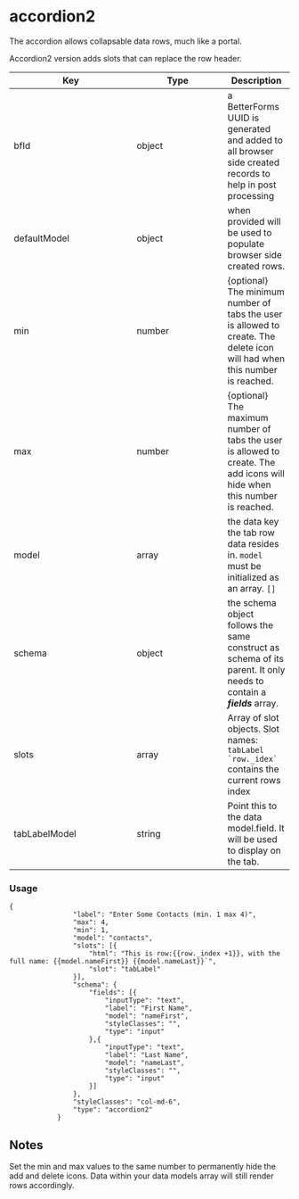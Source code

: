 # accordion2

The accordion allows collapsable data rows, much like a portal.

Accordion2 version adds slots that can replace the row header.&#x20;

<table><thead><tr><th width="205">Key</th><th width="147.33333333333331">Type</th><th>Description</th></tr></thead><tbody><tr><td>bfId</td><td>object</td><td>a BetterForms UUID is generated and added to all browser side created records to help in post processing</td></tr><tr><td>defaultModel</td><td>object</td><td>when provided will be used to populate browser side created rows.</td></tr><tr><td>min</td><td>number</td><td>{optional} The minimum number of tabs the user is allowed to create. The delete icon will had when this number is reached.</td></tr><tr><td>max</td><td>number</td><td>{optional} The maximum number of tabs the user is allowed to create. The add icons will hide when this number is reached.</td></tr><tr><td>model</td><td>array</td><td>the data key the tab row data resides in. <code>model</code> must be initialized as an array. <code>[]</code></td></tr><tr><td>schema</td><td>object</td><td>the schema object follows the same construct as schema of its parent. It only needs to contain a <em><strong>fields</strong></em> array.</td></tr><tr><td>slots</td><td>array</td><td>Array of slot objects. Slot names: <code>tabLabel</code><br><code>`row._idex`</code> contains the current rows index</td></tr><tr><td>tabLabelModel</td><td>string</td><td>Point this to the data model.field. It will be used to display on the tab.</td></tr></tbody></table>

### Usage

```
{
                "label": "Enter Some Contacts (min. 1 max 4)",
                "max": 4,
                "min": 1,
                "model": "contacts",
                "slots": [{
                    "html": "This is row:{{row._index +1}}, with the full name: {{model.nameFirst}} {{model.nameLast}}`",
                    "slot": "tabLabel"
                }],
                "schema": {
                    "fields": [{
                        "inputType": "text",
                        "label": "First Name",
                        "model": "nameFirst",
                        "styleClasses": "",
                        "type": "input"
                    },{
                        "inputType": "text",
                        "label": "Last Name",
                        "model": "nameLast",
                        "styleClasses": "",
                        "type": "input"
                    }]
                },
                "styleClasses": "col-md-6",
                "type": "accordion2"
            }
```

## Notes

Set the min and max values to the same number to permanently hide the add and delete icons. Data within your data models array will still render rows accordingly.
